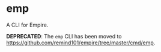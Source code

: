 # emp

A CLI for Empire.

**DEPRECATED**: The `emp` CLI has been moved to <https://github.com/remind101/empire/tree/master/cmd/emp>.
